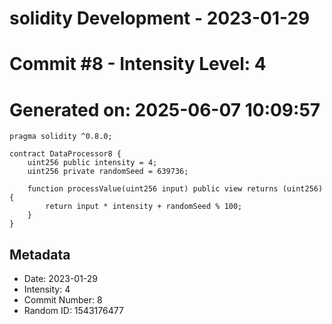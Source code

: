 ﻿# solidity Development - 2023-01-29
# Commit #8 - Intensity Level: 4
# Generated on: 2025-06-07 10:09:57
```solidity
pragma solidity ^0.8.0;

contract DataProcessor8 {
    uint256 public intensity = 4;
    uint256 private randomSeed = 639736;

    function processValue(uint256 input) public view returns (uint256) {
        return input * intensity + randomSeed % 100;
    }
}
```
## Metadata
- Date: 2023-01-29
- Intensity: 4
- Commit Number: 8
- Random ID: 1543176477
